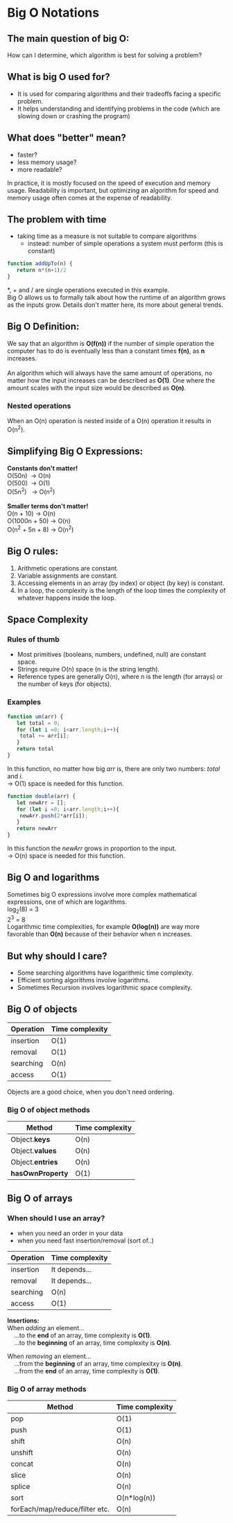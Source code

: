 # Big O Notations
## The main question of big O:

How can I determine, which algorithm is best for solving a problem? 
## What is big O used for?

- It is used for comparing algorithms and their tradeoffs facing a specific problem.
- It helps understanding and identifying problems in the code (which are slowing down or crashing the program)

## What does "better" mean?

- faster?
- less memory usage?
- more readable?

In practice, it is mostly focused on the speed of execution and memory usage. Readability is important, but optimizing an algorithm for speed and memory usage often comes at the expense of readability.

## The problem with time

- taking time as a measure is not suitable to compare algorithms
    - instead: number of simple operations a system must perform (this is constant)

```js
function addUpTo(n) {
   return n*(n+1)/2
}
```
*, + and / are single operations executed in this example. </br>
Big O allows us to formally talk about how the runtime of an algorithm grows as the inputs grow. Details don't matter here, its more about general trends.

## Big O Definition: 

We say that an algorithm is **O(f(n))** if the number of simple operation the computer has to do is eventually less than a constant times **f(n)**, as **n** increases.
</br>
</br>
An algorithm which will always have the same amount of operations, no matter how the input increases can be described as **O(1)**. One where the amount scales with the input size would be described as **O(n)**.

### Nested operations

When an O(n) operation is nested inside of a O(n) operation it results in O(n<sup>2</sup>).
## Simplifying Big O Expressions:

**Constants don't matter!**</br>
O(50n)&nbsp;&nbsp;&rarr; O(n)</br>
O(500)&nbsp;&nbsp;&rarr; O(1)</br>
O(5n<sup>2</sup>)&nbsp;&nbsp;&nbsp;&rarr; O(n<sup>2</sup>)</br>
</br>
**Smaller terms don't matter!**</br>
O(n + 10) &rarr; O(n) </br>
O(1000n + 50) &rarr; O(n)</br>
O(n<sup>2</sup> + 5n + 8) &rarr; O(n<sup>2</sup>)

## Big O rules:

1. Arithmetic operations are constant.
2. Variable assignments are constant.
3. Accessing elements in an array (by index) or object (by key) is constant.
4. In a loop, the complexity is the length of the loop times the complexity of whatever happens inside the loop.

## Space Complexity

### Rules of thumb

- Most primitives (booleans, numbers, undefined, null) are constant space.
- Strings require O(n) space (n is the string length).
- Reference types are generally O(n), where n is the length (for arrays) or the number of keys (for objects).

### Examples

```js
function um(arr) {
   let total = 0;
   for (let i =0; i<arr.length;i++){
    total += arr[i];
   }
   return total
}
```
In this function, no matter how big *arr* is, there are only two numbers: *total* and *i*. </br>
&rarr; O(1) space is needed for this function.

```js
function double(arr) {
   let newArr = [];
   for (let i =0; i<arr.length;i++){
    newArr.push(2*arr[i]);
   }
   return newArr
}
```
In this function the *newArr* grows in proportion to the input. </br>
&rarr; O(n) space is needed for this function.

## Big O and logarithms

Sometimes big O expressions involve more complex mathematical expressions, one of which are logarithms.</br>
log<sub>2</sub>(8) = 3 </br>
2<sup>3</sup> = 8 </br>
Logarithmic time complexities, for example **O(log(n))** are way more favorable than **O(n)** because of their behavior when n increases.

## But why should I care?
- Some searching algorithms have logarithmic time complexity.
- Efficient sorting algorithms involve logarithms.
- Sometimes Recursion involves logarithmic space complexity.

## Big O of objects

| Operation | Time complexity |
| --- | --- |
| insertion | O(1) |
| removal | O(1) |
| searching | O(n) |
| access | O(1) |

Objects are a good choice, when you don't need ordering. 

### Big O of object methods

| Method | Time complexity |
| --- | --- |
| Object.**keys** | O(n) |
| Object.**values** | O(n) |
| Object.**entries** | O(n) |
| **hasOwnProperty** | O(1) |

## Big O of arrays

### When should I use an array?

- when you need an order in your data
- when you need fast insertion/removal (sort of..)

| Operation | Time complexity |
| --- | --- |
| insertion | It depends... |
| removal | It depends... |
| searching | O(n) |
| access | O(1) |

**Insertions:**</br>
When *adding* an element...</br>
&nbsp;&nbsp;&nbsp;&nbsp;...to the **end** of an array, time complexity is **O(1)**.</br>
&nbsp;&nbsp;&nbsp;&nbsp;...to the **beginning** of an array, time complexity is **O(n)**.</br>

When *removing* an element...</br>
&nbsp;&nbsp;&nbsp;&nbsp;...from the **beginning** of an array, time complexitxy is **O(n)**.</br>
&nbsp;&nbsp;&nbsp;&nbsp;...from the **end** of an array, time complexity is **O(1)**.

### Big O of array methods

| Method | Time complexity |
| --- | --- |
| pop | O(1) |
| push | O(1) |
| shift | O(n) |
| unshift | O(n) |
| concat | O(n) |
| slice | O(n) |
| splice | O(n) |
| sort | O(n*log(n)) |
| forEach/map/reduce/filter etc. | O(n) |